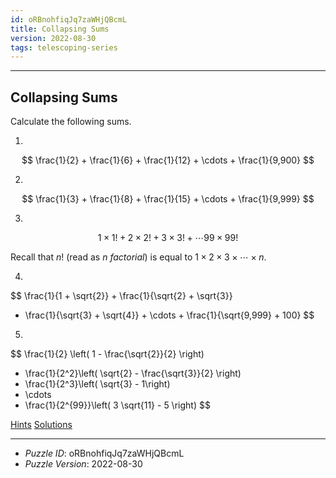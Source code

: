 ```yaml
---
id: oRBnohfiqJq7zaWHjQBcmL
title: Collapsing Sums
version: 2022-08-30
tags: telescoping-series
---
```


--------------------------------------------------------------------------------------------

## Collapsing Sums

Calculate the following sums.

1.
$$
\frac{1}{2} + \frac{1}{6} + \frac{1}{12} + \cdots + \frac{1}{9,900}
$$

2.
$$
\frac{1}{3} + \frac{1}{8} + \frac{1}{15} + \cdots + \frac{1}{9,999}
$$

3.
$$
1 \times 1! + 2 \times 2! + 3 \times 3! + \cdots 99 \times 99!
$$

   Recall that $n!$ (read as $n$ _factorial_) is equal to
   $1 \times 2 \times 3 \times \cdots \times n$.

4.
$$
  \frac{1}{1 + \sqrt{2}} + \frac{1}{\sqrt{2} + \sqrt{3}}
  + \frac{1}{\sqrt{3} + \sqrt{4}} + \cdots + \frac{1}{\sqrt{9,999} + 100}
$$

5.
$$
  \frac{1}{2} \left( 1 - \frac{\sqrt{2}}{2} \right)
  + \frac{1}{2^2}\left( \sqrt{2} - \frac{\sqrt{3}}{2} \right)
  + \frac{1}{2^3}\left( \sqrt{3} - 1\right)
  + \cdots
  + \frac{1}{2^{99}}\left( 3 \sqrt{11} - 5 \right)
$$

[Hints](oRBnohfiqJq7zaWHjQBcmL-hints.md)
[Solutions](oRBnohfiqJq7zaWHjQBcmL-solutions.md)

--------------------------------------------------------------------------------------------

* _Puzzle ID_: oRBnohfiqJq7zaWHjQBcmL
* _Puzzle Version_: 2022-08-30
